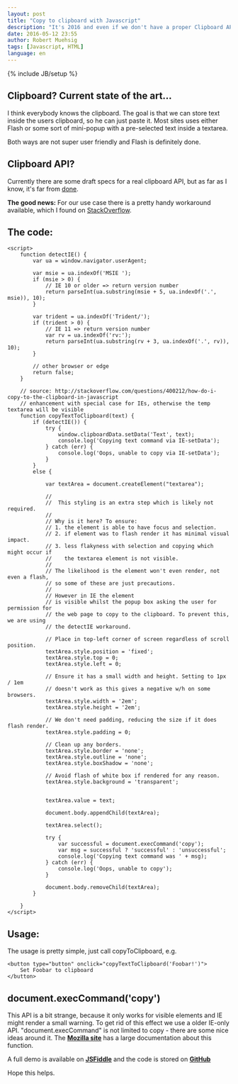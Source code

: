 ```yaml
---
layout: post
title: "Copy to clipboard with Javascript"
description: "It's 2016 and even if we don't have a proper Clipboard API in the modern browser world there are ways to copy text to the users clipboard with pure Javascript."
date: 2016-05-12 23:55
author: Robert Muehsig
tags: [Javascript, HTML]
language: en
---
```

{% include JB/setup %}

## Clipboard? Current state of the art...

I think everybody knows the clipboard. The goal is that we can store text inside the users clipboard, so he can just paste it. Most sites uses either Flash or some sort of mini-popup with a pre-selected text inside a textarea.

Both ways are not super user friendly and Flash is definitely done.

## Clipboard API?

Currently there are some draft specs for a real clipboard API, but as far as I know, it's far from [done](http://caniuse.com/#feat=clipboard).

__The good news:__ For our use case there is a pretty handy workaround available, which I found on [StackOverflow](http://stackoverflow.com/questions/400212/how-do-i-copy-to-the-clipboard-in-javascript).

## The code:

    <script>
        function detectIE() {
            var ua = window.navigator.userAgent;

            var msie = ua.indexOf('MSIE ');
            if (msie > 0) {
                // IE 10 or older => return version number
                return parseInt(ua.substring(msie + 5, ua.indexOf('.', msie)), 10);
            }

            var trident = ua.indexOf('Trident/');
            if (trident > 0) {
                // IE 11 => return version number
                var rv = ua.indexOf('rv:');
                return parseInt(ua.substring(rv + 3, ua.indexOf('.', rv)), 10);
            }

            // other browser or edge
            return false;
        }

        // source: http://stackoverflow.com/questions/400212/how-do-i-copy-to-the-clipboard-in-javascript
        // enhancement with special case for IEs, otherwise the temp textarea will be visible
        function copyTextToClipboard(text) {
            if (detectIE()) {
                try {
                    window.clipboardData.setData('Text', text);
                    console.log('Copying text command via IE-setData');
                } catch (err) {
                    console.log('Oops, unable to copy via IE-setData');
                }
            }
            else {

                var textArea = document.createElement("textarea");

                //
                //  This styling is an extra step which is likely not required. 
                //
                // Why is it here? To ensure:
                // 1. the element is able to have focus and selection.
                // 2. if element was to flash render it has minimal visual impact.
                // 3. less flakyness with selection and copying which might occur if
                //    the textarea element is not visible.
                //
                // The likelihood is the element won't even render, not even a flash,
                // so some of these are just precautions. 
                // 
                // However in IE the element
                // is visible whilst the popup box asking the user for permission for
                // the web page to copy to the clipboard. To prevent this, we are using 
                // the detectIE workaround.

                // Place in top-left corner of screen regardless of scroll position.
                textArea.style.position = 'fixed';
                textArea.style.top = 0;
                textArea.style.left = 0;

                // Ensure it has a small width and height. Setting to 1px / 1em
                // doesn't work as this gives a negative w/h on some browsers.
                textArea.style.width = '2em';
                textArea.style.height = '2em';

                // We don't need padding, reducing the size if it does flash render.
                textArea.style.padding = 0;

                // Clean up any borders.
                textArea.style.border = 'none';
                textArea.style.outline = 'none';
                textArea.style.boxShadow = 'none';

                // Avoid flash of white box if rendered for any reason.
                textArea.style.background = 'transparent';


                textArea.value = text;

                document.body.appendChild(textArea);

                textArea.select();

                try {
                    var successful = document.execCommand('copy');
                    var msg = successful ? 'successful' : 'unsuccessful';
                    console.log('Copying text command was ' + msg);
                } catch (err) {
                    console.log('Oops, unable to copy');
                }

                document.body.removeChild(textArea);
            }

        }
    </script>

## Usage:

The usage is pretty simple, just call copyToClipboard, e.g.

	<button type="button" onclick="copyTextToClipboard('Foobar!')">
		Set Foobar to clipboard
	</button>

## document.execCommand('copy')

This API is a bit strange, because it only works for visible elements and IE might render a small warning. To get rid of this effect we use a older IE-only API. "document.execCommand" is not limited to copy - there are some nice ideas around it. The __[Mozilla site](https://developer.mozilla.org/de/docs/Web/API/Document/execCommand)__ has a large documentation about this function.
	
A full demo is available on __[JSFiddle](https://jsfiddle.net/uxozxb04/1/)__ and the code is stored on [__GitHub__](https://github.com/Code-Inside/Samples/tree/master/2016/clipboardjs)

Hope this helps.

